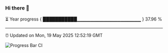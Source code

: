 ### Hi there 👋

⏳ Year progress { ███████████▁▁▁▁▁▁▁▁▁▁▁▁▁▁▁▁▁▁▁ } 37.96 %

---

⏰ Updated on Mon, 19 May 2025 12:52:19 GMT

![Progress Bar CI](https://github.com/ZhaoGui/ZhaoGui/workflows/Progress%20Bar%20CI/badge.svg)
